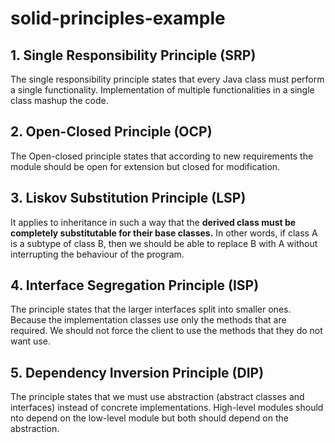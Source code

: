 # solid-principles-example

## 1. Single Responsibility Principle (SRP)
The single responsibility principle states that every 
Java class must perform a single functionality.
Implementation of multiple functionalities in a single 
class mashup the code.

## 2. Open-Closed Principle (OCP)
The Open-closed principle states that according to new 
requirements the module should be open for extension but 
closed for modification.

## 3. Liskov Substitution Principle (LSP)
It applies to inheritance in such a way that the
**derived class must be completely substitutable
for their base classes.** In other words, if
class A is a subtype of class B, then we should
be able to replace B with A without interrupting 
the behaviour of the program.

## 4. Interface Segregation Principle (ISP)
The principle states that the larger interfaces
split into smaller ones. Because the implementation 
classes use only the methods that are required.
We should not force the client to use the methods
that they do not want use.

## 5. Dependency Inversion Principle (DIP)
The principle states that we must use abstraction
(abstract classes and interfaces) instead of concrete
implementations. High-level modules should nto depend
on the low-level module but both should depend on the
abstraction.